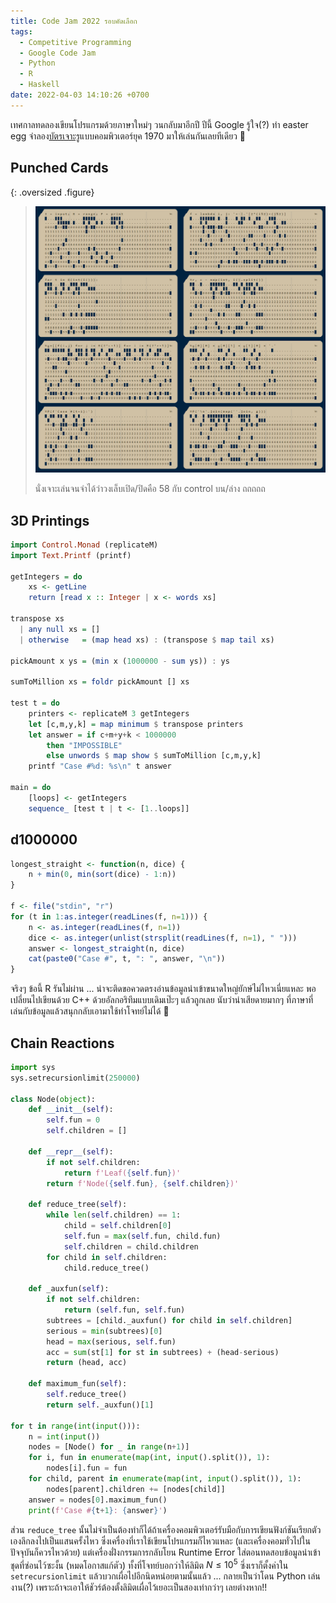 ```yaml
---
title: Code Jam 2022 รอบคัดเลือก
tags:
  - Competitive Programming
  - Google Code Jam
  - Python
  - R
  - Haskell
date: 2022-04-03 14:10:26 +0700
---
```


เทศกาลทดลองเขียนโปรแกรมด้วยภาษาใหม่ๆ วนกลับมาอีกปี ปีนี้ Google รู้ใจ(?) ทำ easter egg จำลอง[บัตรเจาะรู][punched card]แบบคอมพิวเตอร์ยุค 1970 มาให้เล่นกันเลยทีเดียว 🤪

## Punched Cards

{: .oversized .figure}
> ![](/images/algorithm/misc/punched-cards-python.png)
>
> นั่งเจาะเล่นจนจำได้ว่าวงเล็บเปิด/ปิดคือ 58 กับ control บน/ล่าง ถถถถถ

## 3D Printings

``` haskell
import Control.Monad (replicateM)
import Text.Printf (printf)

getIntegers = do
    xs <- getLine
    return [read x :: Integer | x <- words xs]

transpose xs
  | any null xs = []
  | otherwise   = (map head xs) : (transpose $ map tail xs)

pickAmount x ys = (min x (1000000 - sum ys)) : ys

sumToMillion xs = foldr pickAmount [] xs

test t = do
    printers <- replicateM 3 getIntegers
    let [c,m,y,k] = map minimum $ transpose printers
    let answer = if c+m+y+k < 1000000
        then "IMPOSSIBLE"
        else unwords $ map show $ sumToMillion [c,m,y,k]
    printf "Case #%d: %s\n" t answer

main = do
    [loops] <- getIntegers
    sequence_ [test t | t <- [1..loops]]
```

## d1000000

``` R
longest_straight <- function(n, dice) {
    n + min(0, min(sort(dice) - 1:n))
}

f <- file("stdin", "r")
for (t in 1:as.integer(readLines(f, n=1))) {
    n <- as.integer(readLines(f, n=1))
    dice <- as.integer(unlist(strsplit(readLines(f, n=1), " ")))
    answer <- longest_straight(n, dice)
    cat(paste0("Case #", t, ": ", answer, "\n"))
}
```

จริงๆ ข้อนี้ R รันไม่ผ่าน ... น่าจะติดขอควดตรงอ่านข้อมูลนำเข้าขนาดใหญ่ยักษ์ไม่ไหวเนี่ยแหละ พอเปลี่ยนไปเขียนด้วย C++ ด้วยอัลกอริทึมแบบเดิมเป๊ะๆ แล้วถูกเลย นับว่าน่าเสียดายมากๆ ที่ภาษาที่เล่นกับข้อมูลแล้วสนุกกลับเอามาใช้ทำโจทย์ไม่ได้ 🙁

## Chain Reactions

``` python
import sys
sys.setrecursionlimit(250000)

class Node(object):
    def __init__(self):
        self.fun = 0
        self.children = []

    def __repr__(self):
        if not self.children:
            return f'Leaf({self.fun})'
        return f'Node({self.fun}, {self.children})'

    def reduce_tree(self):
        while len(self.children) == 1:
            child = self.children[0]
            self.fun = max(self.fun, child.fun)
            self.children = child.children
        for child in self.children:
            child.reduce_tree()

    def _auxfun(self):
        if not self.children:
            return (self.fun, self.fun)
        subtrees = [child._auxfun() for child in self.children]
        serious = min(subtrees)[0]
        head = max(serious, self.fun)
        acc = sum(st[1] for st in subtrees) + (head-serious)
        return (head, acc)

    def maximum_fun(self):
        self.reduce_tree()
        return self._auxfun()[1]

for t in range(int(input())):
    n = int(input())
    nodes = [Node() for _ in range(n+1)]
    for i, fun in enumerate(map(int, input().split()), 1):
        nodes[i].fun = fun
    for child, parent in enumerate(map(int, input().split()), 1):
        nodes[parent].children += [nodes[child]]
    answer = nodes[0].maximum_fun()
    print(f'Case #{t+1}: {answer}')
```

ส่วน `reduce_tree` นั้นไม่จำเป็นต้องทำก็ได้ถ้าเครื่องคอมพิวเตอร์รับมือกับการเขียนฟังก์ชันเรียกตัวเองลึกลงไปเป็นแสนครั้งไหว ซึ่งเครื่องที่เราใช้เขียนโปรแกรมก็ไหวแหละ (และเครื่องคอมทั่วไปในปัจจุบันก็ควรไหวด้วย) แต่เครื่องฝั่งกรรมการกลับโยน Runtime Error ใส่ตอนทดสอบข้อมูลนำเข้าชุดที่ซ่อนไว้ซะงั้น (หมดโอกาสแก้ตัว) ทั้งที่โจทย์บอกว่าให้ลิมิต $N \le 10^5$ ซึ่งเราก็ตั้งค่าใน `setrecursionlimit` แล้วบวกเผื่อไปอีกนิดหน่อยตามนั้นแล้ว ... กลายเป็นว่าโดน Python เล่นงาน(?) เพราะถ้าจะเอาให้ชัวร์ต้องตั้งลิมิตเผื่อไว้เยอะเป็นสองเท่ากว่าๆ เลยต่างหาก!!



[punched card]: //en.wikipedia.org/wiki/Punched_card